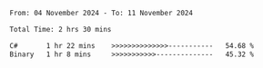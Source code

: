 <!--START_SECTION:waka-->

```txt
From: 04 November 2024 - To: 11 November 2024

Total Time: 2 hrs 30 mins

C#       1 hr 22 mins    >>>>>>>>>>>>>>-----------   54.68 %
Binary   1 hr 8 mins     >>>>>>>>>>>--------------   45.32 %
```

<!--END_SECTION:waka-->
